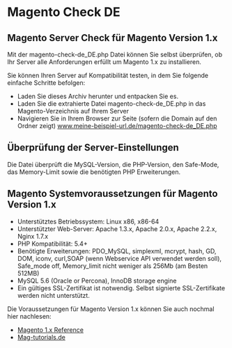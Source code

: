 # Magento Check DE

## Magento Server Check für Magento Version 1.x

Mit der magento-check-de_DE.php Datei können Sie selbst überprüfen, ob Ihr Server alle 
Anforderungen erfüllt um Magento 1.x zu installieren.  

Sie können Ihren Server auf Kompatibilität testen, in dem Sie folgende einfache Schritte befolgen:

* Laden Sie dieses Archiv herunter und entpacken Sie es.
* Laden Sie die extrahierte Datei magento-check-de_DE.php in das Magento-Verzeichnis 
auf Ihrem Server
* Navigieren Sie in Ihrem Browser zur Seite (sofern die Domain auf den Ordner zeigt) 
www.meine-beispiel-url.de/magento-check-de_DE.php

## Überprüfung der Server-Einstellungen

Die Datei überprüft die MySQL-Version, die PHP-Version, den Safe-Mode, das Memory-Limit sowie 
die benötigten PHP Erweiterungen.

## Magento Systemvoraussetzungen für Magento Version 1.x

* Unterstütztes Betriebssystem: Linux x86, x86-64
* Unterstützter Web-Server: Apache 1.3.x, Apache 2.0.x, Apache 2.2.x, Nginx 1.7.x
* PHP Kompatibilität: 5.4+
* Benötigte Erweiterungen: PDO_MySQL, simplexml, mcrypt, hash, GD, DOM, iconv, curl,SOAP 
(wenn Webservice API verwendet werden soll), Safe_mode off, Memory_limit nicht weniger 
als 256Mb (am Besten 512MB)
* MySQL 5.6 (Oracle or Percona), InnoDB storage engine
* Ein gültiges SSL-Zertifikat ist notwendig. Selbst signierte SSL-Zertifikate werden nicht 
unterstützt.  

Die Voraussetzungen für Magento Version 1.x können Sie auch nochmal hier nachlesen:

* [Magento 1.x Reference](http://devdocs.magento.com/guides/m1x/system-requirements.html)
* [Mag-tutorials.de](https://www.mag-tutorials.de/tutorials/installation-und-datenbank/magento-systemvoraussetzungen/)